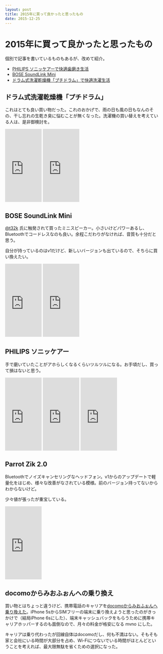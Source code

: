 ```yaml
---
layout: post
title: 2015年に買って良かったと思ったもの
date: 2015-12-25
---
```


# 2015年に買って良かったと思ったもの

個別で記事を書いているものもあるが、改めて紹介。

- [PHILIPS ソニッケアーで快適歯磨き生活](https://1000ch.net/posts/2015/philips-sonicare.html)
- [BOSE SoundLink Mini](https://1000ch.net/posts/2015/bose-soundlink-mini.html)
- [ドラム式洗濯乾燥機「プチドラム」で快適洗濯生活](https://1000ch.net/posts/2015/panasonic-petit-drum.html)

## ドラム式洗濯乾燥機「プチドラム」

これはとても良い買い物だった。これのおかげで、雨の日も風の日もなんのその、干し忘れの生乾き臭に悩むことが無くなった。洗濯機の買い替えを考えている人は、是非御検討を。

<iframe src="https://rcm-fe.amazon-adsystem.com/e/cm?t=1000ch-22&o=9&p=8&l=as1&asins=B00U2569GW&ref=qf_sp_asin_til&fc1=000000&IS2=1&lt1=_blank&m=amazon&lc1=0000FF&bc1=000000&bg1=FFFFFF&f=ifr" style="width:120px;height:240px;" scrolling="no" marginwidth="0" marginheight="0" frameborder="0"></iframe>
<iframe src="https://rcm-fe.amazon-adsystem.com/e/cm?t=1000ch-22&o=9&p=8&l=as1&asins=B00I0OAR92&ref=qf_sp_asin_til&fc1=000000&IS2=1&lt1=_blank&m=amazon&lc1=0000FF&bc1=000000&bg1=FFFFFF&f=ifr" style="width:120px;height:240px;" scrolling="no" marginwidth="0" marginheight="0" frameborder="0"></iframe>

## BOSE SoundLink Mini

[@t32k](http://twitter.com/t32k) 氏に触発されて買ったミニスピーカー。小さいけどパワーあるし、Bluetoothでコードレスなのも良い。余程こだわりがなければ、音質も十分だと思う。

自分が持っているのはv1だけど、新しいバージョンも出ているので、そちらに買い換えたい。

<iframe src="https://rcm-fe.amazon-adsystem.com/e/cm?t=1000ch-22&o=9&p=8&l=as1&asins=B00YMCA3V8&ref=qf_sp_asin_til&fc1=000000&IS2=1&lt1=_blank&m=amazon&lc1=0000FF&bc1=000000&bg1=FFFFFF&f=ifr" style="width:120px;height:240px;" scrolling="no" marginwidth="0" marginheight="0" frameborder="0"></iframe>
<iframe src="https://rcm-fe.amazon-adsystem.com/e/cm?t=1000ch-22&o=9&p=8&l=as1&asins=B00D89H1NO&ref=qf_sp_asin_til&fc1=000000&IS2=1&lt1=_blank&m=amazon&lc1=0000FF&bc1=000000&bg1=FFFFFF&f=ifr" style="width:120px;height:240px;" scrolling="no" marginwidth="0" marginheight="0" frameborder="0"></iframe>

## PHILIPS ソニッケアー

手で磨いていたことがアホらしくなるくらいツルツルになる。お手頃だし、買って損はないと思う。

<iframe src="https://rcm-fe.amazon-adsystem.com/e/cm?t=1000ch-22&o=9&p=8&l=as1&asins=B00C905644&ref=qf_sp_asin_til&fc1=000000&IS2=1&lt1=_blank&m=amazon&lc1=0000FF&bc1=000000&bg1=FFFFFF&f=ifr" style="width:120px;height:240px;" scrolling="no" marginwidth="0" marginheight="0" frameborder="0"></iframe>
<iframe src="https://rcm-fe.amazon-adsystem.com/e/cm?t=1000ch-22&o=9&p=8&l=as1&asins=B00M9Z29T4&ref=qf_sp_asin_til&fc1=000000&IS2=1&lt1=_blank&m=amazon&lc1=0000FF&bc1=000000&bg1=FFFFFF&f=ifr" style="width:120px;height:240px;" scrolling="no" marginwidth="0" marginheight="0" frameborder="0"></iframe>
<iframe src="https://rcm-fe.amazon-adsystem.com/e/cm?t=1000ch-22&o=9&p=8&l=as1&asins=B00N5EMWJK&ref=qf_sp_asin_til&fc1=000000&IS2=1&lt1=_blank&m=amazon&lc1=0000FF&bc1=000000&bg1=FFFFFF&f=ifr" style="width:120px;height:240px;" scrolling="no" marginwidth="0" marginheight="0" frameborder="0"></iframe>

## Parrot Zik 2.0

Bluetoothでノイズキャンセリングなヘッドフォン。v1からのアップデートで軽量化をはじめ、様々な改善がなされている模様。前のバージョン持ってないからわからないけど。

少々値が張ったが重宝している。

<iframe src="https://rcm-fe.amazon-adsystem.com/e/cm?t=1000ch-22&o=9&p=8&l=as1&asins=B00Q8KG49W&ref=qf_sp_asin_til&fc1=000000&IS2=1&lt1=_blank&m=amazon&lc1=0000FF&bc1=000000&bg1=FFFFFF&f=ifr" style="width:120px;height:240px;" scrolling="no" marginwidth="0" marginheight="0" frameborder="0"></iframe>

## docomoからみおふぉんへの乗り換え

買い物とはちょっと違うけど、携帯電話のキャリアを[docomoからみおふぉんへ乗り換えた](https://1000ch.net/posts/2015/update-mobile-phone.html)。iPhone 5sからSIMフリーの端末に乗り換えようと思ったのがきっかけで（結局iPhone 6sにした）、端末キャッシュバックをもらうために携帯キャリアホッパーするのも面倒なので、月々の料金が格安になる mvno にした。

キャリアは乗り代わったが回線自体はdocomoだし、何も不満はない。そもそも家と会社にいる時間が大部分を占め、Wi-Fiにつないでいる時間がほとんどということを考えれば、最大限無駄を省くための選択になった。
